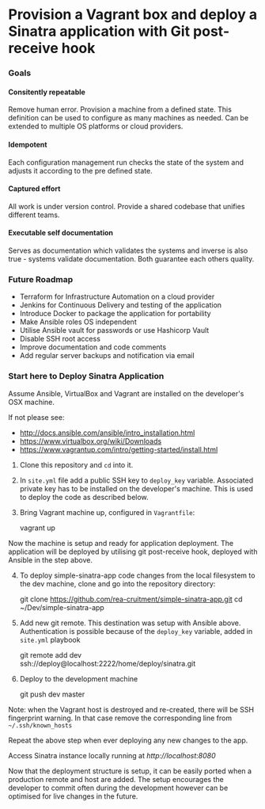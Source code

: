 # Provision a Vagrant box and deploy a Sinatra application with Git post-receive hook

### Goals

#### Consitently repeatable
Remove human error. Provision a machine from a defined state. This definition can be used to configure as many machines as needed. Can be extended to multiple OS platforms or cloud providers.

#### Idempotent
Each configuration management run checks the state of the system and adjusts it according to the pre defined state.

#### Captured effort
All work is under version control. Provide a shared codebase that unifies different teams.

#### Executable self documentation
Serves as documentation which validates the systems and inverse is also true - systems validate documentation. Both guarantee each others quality.

### Future Roadmap

* Terraform for Infrastructure Automation on a cloud provider
* Jenkins for Continuous Delivery and testing of the application
* Introduce Docker to package the application for portability
* Make Ansible roles OS independent
* Utilise Ansible vault for passwords or use Hashicorp Vault
* Disable SSH root access
* Improve documentation and code comments
* Add regular server backups and notification via email


### Start here to Deploy Sinatra Application

Assume Ansible, VirtualBox and Vagrant are installed on the developer's OSX machine.

If not please see:

* http://docs.ansible.com/ansible/intro_installation.html
* https://www.virtualbox.org/wiki/Downloads
* https://www.vagrantup.com/intro/getting-started/install.html

1. Clone this repository and `cd` into it.

2. In `site.yml` file add a public SSH key to `deploy_key` variable. Associated private key has to be installed on the developer's machine. This is used to deploy the code as described below.

3. Bring Vagrant machine up, configured in `Vagrantfile`:

    vagrant up

Now the machine is setup and ready for application deployment. The application will be deployed by utilising git post-receive hook, deployed with Ansible in the step above.

4. To deploy simple-sinatra-app code changes from the local filesystem to the dev machine, clone and go into the repository directory:

    git clone https://github.com/rea-cruitment/simple-sinatra-app.git
    cd ~/Dev/simple-sinatra-app

5. Add new git remote. This destination was setup with Ansible above. Authentication is possible because of the `deploy_key` variable, added in `site.yml` playbook

    git remote add dev ssh://deploy@localhost:2222/home/deploy/sinatra.git

6. Deploy to the development machine

    git push dev master

Note: when the Vagrant host is destroyed and re-created, there will be SSH fingerprint warning. In that case remove the corresponding line from `~/.ssh/known_hosts`

Repeat the above step when ever deploying any new changes to the app.

Access Sinatra instance locally running at *http://localhost:8080*

Now that the deployment structure is setup, it can be easily ported when a production remote and host are added. The setup encourages the developer to commit often during the development however can be optimised for live changes in the future.
